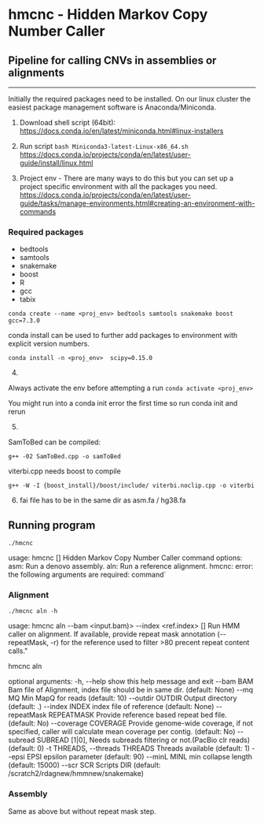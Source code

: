 # hmcnc - Hidden Markov Copy Number Caller 
## Pipeline for calling CNVs in assemblies or alignments

---
 
Initially the required packages need to be installed.
On our linux cluster the easiest package management software is Anaconda/Miniconda. 

1. Download shell script (64bit):
https://docs.conda.io/en/latest/miniconda.html#linux-installers

2. Run script
`bash Miniconda3-latest-Linux-x86_64.sh`
https://docs.conda.io/projects/conda/en/latest/user-guide/install/linux.html


3. Project env - There are many ways to do this but you can set up a project specific environment with all the packages you need.
https://docs.conda.io/projects/conda/en/latest/user-guide/tasks/manage-environments.html#creating-an-environment-with-commands

### Required packages
- bedtools
- samtools
- snakemake
- boost
- R 
- gcc
- tabix

`conda create --name <proj_env> bedtools samtools snakemake boost gcc=7.3.0`

conda install can be used to further add packages to <proj> environment with explicit version numbers.
 
`conda install -n <proj_env>  scipy=0.15.0`

4.

Always activate the env before attempting a run
`conda activate <proj_env>`

You might run into a conda init error the first time so run conda init and rerun


5.
SamToBed can be compiled: 

`g++ -02 SamToBed.cpp -o samToBed`

viterbi.cpp needs boost to compile

`g++ -W -I {boost_install}/boost/include/ viterbi.noclip.cpp -o viterbi`

6. fai file has to be in the same dir as asm.fa / hg38.fa

## Running program

`./hmcnc`

usage: hmcnc <command> [<args>]
Hidden Markov Copy Number Caller command options:
	asm:   Run a denovo assembly.
	aln:   Run a reference alignment.
hmcnc: error: the following arguments are required: command`

### Alignment

`./hmcnc aln -h`

usage:
    	hmcnc aln --bam <input.bam)> --index <ref.index> [<args>]
    	Run HMM caller on alignment. If available, provide repeat mask annotation (--repeatMask, -r) for the reference used to filter >80 precent repeat content calls."

hmcnc aln

optional arguments:
  -h, --help            show this help message and exit
  --bam BAM             Bam file of Alignment, index file should be in same dir. (default: None)
  --mq MQ               Min MapQ for reads (default: 10)
  --outdir OUTDIR       Output directory (default: .)
  --index INDEX         index file of reference (default: None)
  --repeatMask REPEATMASK
                        Provide reference based repeat bed file. (default: No)
  --coverage COVERAGE   Provide genome-wide coverage, if not specified, caller will calculate mean coverage per contig. (default: No)
  --subread SUBREAD     [1|0], Needs subreads filtering or not.(PacBio clr reads) (default: 0)
  -t THREADS, --threads THREADS
                        Threads available (default: 1)
  --epsi EPSI           epsilon parameter (default: 90)
  --minL MINL           min collapse length (default: 15000)
  --scr SCR             Scripts DIR (default: /scratch2/rdagnew/hmmnew/snakemake)
  

### Assembly 

Same as above but without repeat mask step.

